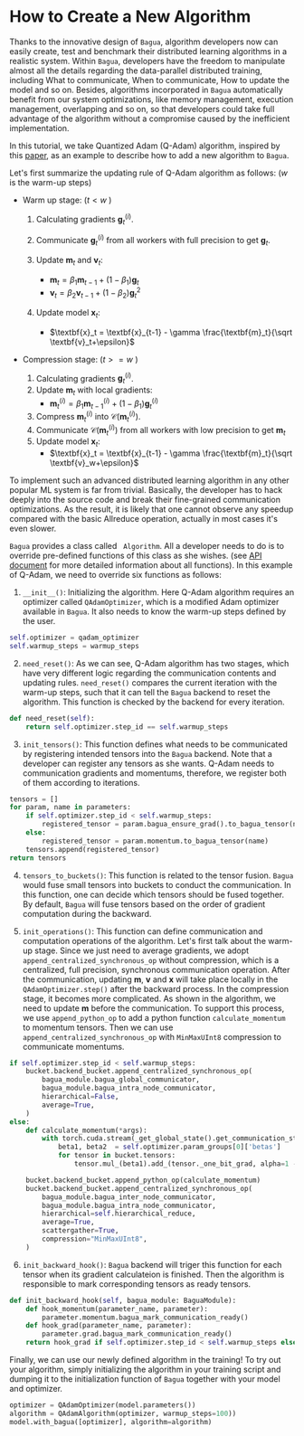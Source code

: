 # How to Create a New Algorithm

Thanks to the innovative design of `Bagua`, algorithm developers now can easily create, test and benchmark their distributed learning algorithms in a realistic system. Within `Bagua`, developers have the freedom to manipulate almost all the details regarding the data-parallel distributed training, including What to communicate, When to communicate, How to update the model and so on. Besides, algorithms incorporated in `Bagua` automatically benefit from our system optimizations, like memory management, execution management, overlapping and so on, so that developers could take full advantage of the algorithm without a compromise caused by the inefficient implementation.

In this tutorial, we take Quantized Adam (Q-Adam) algorithm, inspired by this [paper](https://arxiv.org/pdf/2102.02888.pdf), as an example to describe how to add a new algorithm to `Bagua`.

Let's first summarize the updating rule of Q-Adam algorithm as follows: ($w$ is the warm-up steps)

- Warm up stage: ($t < w$ )
  1. Calculating gradients $\textbf{g}_t^{(i)}$.
  2. Communicate $\textbf{g}_t^{(i)}$ from all workers with full precision to get $\textbf{g}_t$.
  3. Update $\textbf{m}_t$ and $\textbf{v}_t$: 
     - $\textbf{m}_t = \beta_1 \textbf{m}_{t-1} + (1-\beta_1)\textbf{g}_t$
     - $\textbf{v}_t = \beta_2 \textbf{v}_{t-1} + (1-\beta_2)\textbf{g}_t^2$

  4. Update model $\textbf{x}_t$:
     - $\textbf{x}_t = \textbf{x}_{t-1} - \gamma \frac{\textbf{m}_t}{\sqrt \textbf{v}_t+\epsilon}$


- Compression stage: ($t >= w$ )
  1. Calculating gradients $\textbf{g}_t^{(i)}$.
  2. Update $\textbf{m}_t$ with local gradients:
     - $\textbf{m}_t^{(i)} = \beta_1 \textbf{m}_{t-1}^{(i)} + (1-\beta_1)\textbf{g}_t^{(i)}$
  3. Compress $\textbf{m}_t^{(i)}$ into $\mathcal{C}(\textbf{m}_t^{(i)})$.
  4. Communicate $\mathcal{C}(\textbf{m}_t^{(i)})$ from all workers with low precision to get $\textbf{m}_t$
  5.  Update model $\textbf{x}_t$:
      - $\textbf{x}_t = \textbf{x}_{t-1} - \gamma \frac{\textbf{m}_t}{\sqrt \textbf{v}_w+\epsilon}$


To implement such an advanced distributed learning algorithm in any other popular ML system is far from trivial. Basically, the developer has to hack deeply into the source code and break their fine-grained communication optimizations. As the result, it is likely that one cannot observe any speedup compared with the basic Allreduce operation, actually in most cases it's even slower. 

`Bagua` provides a class called ``` Algorithm```. All a developer needs to do is to override pre-defined functions of this class as she wishes. (see [API document](https://bagua.readthedocs.io/en/latest/autoapi/bagua/torch_api/algorithms/index.html#bagua.torch_api.algorithms.Algorithm) for more detailed information about all functions). In this example of Q-Adam, we need to override six functions as follows:

1. `__init__()`: Initializing the algorithm. Here Q-Adam algorithm requires an optimizer called `QAdamOptimizer`, which is a modified Adam optimizer available in `Bagua`. It also needs to know the warm-up steps defined by the user.
```python
self.optimizer = qadam_optimizer
self.warmup_steps = warmup_steps
```


2. ```need_reset()```: As we can see, Q-Adam algorithm has two stages, which have very different logic regarding the communication contents and updating rules. ```need_reset()``` compares the current iteration with the warm-up steps, such that it can tell the `Bagua` backend to reset the algorithm. This function is checked by the backend for every iteration.
```python
def need_reset(self):
    return self.optimizer.step_id == self.warmup_steps
```

3. ```init_tensors()```: This function defines what needs to be communicated by registering intended tensors into the `Bagua` backend. Note that a developer can register any tensors as she wants. Q-Adam needs to communication gradients and momentums, therefore, we register both of them according to iterations.
```python
tensors = []
for param, name in parameters:
    if self.optimizer.step_id < self.warmup_steps:
        registered_tensor = param.bagua_ensure_grad().to_bagua_tensor(name)
    else:
        registered_tensor = param.momentum.to_bagua_tensor(name)
    tensors.append(registered_tensor)
return tensors
```

4. ```tensors_to_buckets()```: This function is related to the tensor fusion. `Bagua` would fuse small tensors into buckets to conduct the communication. In this function, one can decide which tensors should be fused together. By default, `Bagua` will fuse tensors based on the order of gradient computation during the backward.

5. ```init_operations()```: This function can define communication and computation operations of the algorithm. Let's first talk about the warm-up stage. Since we just need to average gradients, we adopt `append_centralized_synchronous_op` without compression, which is a centralized, full precision, synchronous communication operation. After the communication, updating $\textbf{m}$, $\textbf{v}$ and $\textbf{x}$ will take place locally in the `QAdamOptimizer.step()` after the backward process. In the compression stage, it becomes more complicated. As shown in the algorithm, we need to update $\textbf{m}$ before the communication. To support this process, we use `append_python_op` to add a python function `calculate_momentum` to momentum tensors. Then we can use `append_centralized_synchronous_op` with `MinMaxUInt8` compression to communicate momentums.


```python
if self.optimizer.step_id < self.warmup_steps:
    bucket.backend_bucket.append_centralized_synchronous_op(
        bagua_module.bagua_global_communicator,
        bagua_module.bagua_intra_node_communicator,
        hierarchical=False,
        average=True,
    )
else:
    def calculate_momentum(*args):
        with torch.cuda.stream(_get_global_state().get_communication_stream()):
            beta1, beta2  = self.optimizer.param_groups[0]['betas']
            for tensor in bucket.tensors:
                tensor.mul_(beta1).add_(tensor._one_bit_grad, alpha=1 - beta1)

    bucket.backend_bucket.append_python_op(calculate_momentum)
    bucket.backend_bucket.append_centralized_synchronous_op(
        bagua_module.bagua_inter_node_communicator,
        bagua_module.bagua_intra_node_communicator,
        hierarchical=self.hierarchical_reduce,
        average=True,
        scattergather=True,
        compression="MinMaxUInt8",
    )

```

6. ```init_backward_hook()```: `Bagua` backend will triger this function for each tensor when its gradient calculateion is finished. Then the algorithm is responsible to mark corresponding tensors as ready tensors.
```python
def init_backward_hook(self, bagua_module: BaguaModule):
    def hook_momentum(parameter_name, parameter):
        parameter.momentum.bagua_mark_communication_ready()
    def hook_grad(parameter_name, parameter):
        parameter.grad.bagua_mark_communication_ready()
    return hook_grad if self.optimizer.step_id < self.warmup_steps else hook_momentum
```

Finally, we can use our newly defined algorithm in the training! To try out your algorithm, simply initializing the algorithm in your training script and dumping it to the initialization function of `Bagua` together with your model and optimizer.

```python
optimizer = QAdamOptimizer(model.parameters())
algorithm = QAdamAlgorithm(optimizer, warmup_steps=100))
model.with_bagua([optimizer], algorithm=algorithm)
```














